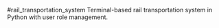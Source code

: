 #rail_transportation_system
Terminal-based rail transportation system in Python with user role management.
